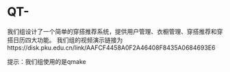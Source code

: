 # QT-
我们组设计了一个简单的穿搭推荐系统，提供用户管理、衣橱管理、穿搭推荐和穿搭日历四大功能。
我们组的视频演示链接为https://disk.pku.edu.cn/link/AAFCF4458A0F2A46408F8435A0684693E6

提示：我们组使用的是qmake
